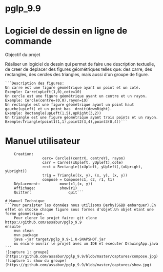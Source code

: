 # pglp_9.9
# Logiciel de dessin en ligne de commande

Objectif du projet

Réaliser un logiciel de dessin qui permet de faire une description textuelle, de creer de deplacer des figures 	géométriques telles que: des carre, des rectangles, des cercles des triangles, mais aussi d'un groupe de figure.
	
	```Description des figures:
	Un carre est une figure géométrique ayant un point et un coté. Exemple: Carre(upLeft(1,0),cote=10)
	Un cercle est une figure géométrique ayant un centre et un rayon. Exemple: Cercle(centre=(0,0),rayon=10)
	Un rectangle est une figure géométrique ayant un point haut gauche(upLeft) et un point bas 	droit(downRight). 
	Exemple: Rectangle(upLeft(1,5),upRight(3,2))
	Un triangle est une figure géométrique ayant trois points et un rayon. Exemple:Triangle(point1(1,1),point2(3,4),point3(0,4))```

# Manuel utilisateur 
```Pour faciliter l'utilisation du logiciel l'utilisateur pourra voir l'ensemble des commandes à l'aide de la commande HELP. Ainsi on peut voir certaines commandes specifiques et d'autres generiques. 
	Creation:  
				 cerc= Cercle((centrX, centreY), rayon)
				 carr = Carre((xUpleft, yUpleft),cote)
				 rect = Rectangle((xUpleft, yUpleft),(xUpright, yUpright))
				 trig = Triangle((x, y), (x, y), (x, y))
				 composé = Compose(c1, c2, r1, t1)
	Déplacement: 		 move(c1,(x, y))
	Affichage:   		 show(r1)
	Quitter:     	         quit```
	
# Manuel Technique
```Pour persister les données nous utilisons Derby(SGBD embarquer).En effet on stocke chaque figure sous formes d'objet.Un objet etant une forme géometrique.
	Pour cloner le projet faire: git clone https://github.com/assabur/pglp_9.9
ensuite 
	mvn clean 
	mvn package
	java -jar target/pglp_9.9-1.0-SNAPSHOT.jar
	ou encore ouvrir le projet avec un IDE et executer DrawingApp.java ```
![capture 1: groupe](https://github.com/assabur/pglp_9.9/blob/master/captures/compose.jpg)
![capture 1: show du groupe](https://github.com/assabur/pglp_9.9/blob/master/captures/show.jpg)
	
	
	
	
	
	
	
	
	

